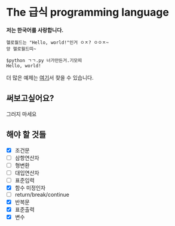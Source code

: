 # The 급식 programming language
**저는 한국어를 사랑합니다.**


```text
헬로월드는 "Hello, world!"인거 ㅇㅈ? ㅇㅇㅈ~
앙 헬로월드띠~
```

```text
$python ㄱㄱ.py 너가만든거.기모띠
Hello, world!
```

더 많은 예제는  [여기](https://github.com/GeubsikLang/GeubsikPy/tree/master/tests)서 찾을 수 있습니다.

## 써보고싶어요?
그러지 마세요

## 해야 할 것들
 - [x] 조건문
 - [ ] 삼항연산자
 - [ ] 형변환
 - [ ] 대입연산자
 - [ ] 표준입력
 - [x] 함수 미정인자
 - [ ] return/break/continue
 - [x] 반복문
 - [x] 표준출력
 - [x] 변수
